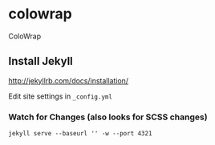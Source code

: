 # colowrap
ColoWrap

## Install Jekyll

http://jekyllrb.com/docs/installation/

Edit site settings in `_config.yml`

### Watch for Changes (also looks for SCSS changes)

    jekyll serve --baseurl '' -w --port 4321